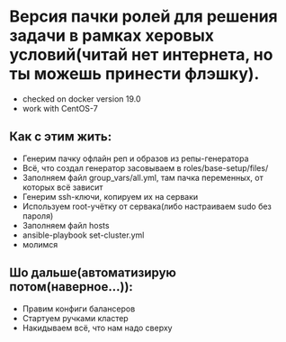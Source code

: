 # Версия пачки ролей для решения задачи в рамках херовых условий(читай нет интернета, но ты можешь принести флэшку).

 - checked on docker version 19.0
 - work with CentOS-7
 
 ## Как с этим жить:
 
 - Генерим пачку офлайн реп и образов из репы-генератора
 - Всё, что создал генератор засовываем в roles/base-setup/files/
 - Заполняем файл group_vars/all.yml, там пачка переменных, от которых всё зависит
 - Генерим ssh-ключи, копируем их на серваки
 - Используем root-учётку от сервака(либо настраиваем sudo без пароля)
 - Заполняем файл hosts
 - ansible-playbook set-cluster.yml
 - молимся

 ## Шо дальше(автоматизирую потом(наверное...)):

  - Правим конфиги балансеров
  - Стартуем ручками кластер
  - Накидываем всё, что нам надо сверху